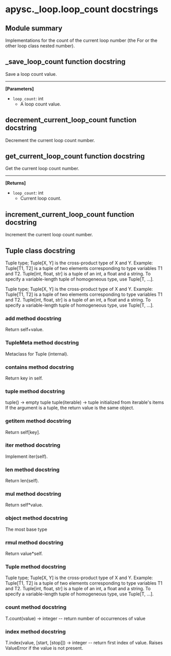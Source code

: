 # apysc._loop.loop_count docstrings

## Module summary

Implementations for the count of the current loop number (the For or the other loop class nested number).

## _save_loop_count function docstring

Save a loop count value.<hr>

**[Parameters]**

- `loop_count`: int
  - A loop count value.

## decrement_current_loop_count function docstring

Decrement the current loop count number.

## get_current_loop_count function docstring

Get the current loop count number.<hr>

**[Returns]**

- `loop_count`: int
  - Current loop count.

## increment_current_loop_count function docstring

Increment the current loop count number.

## Tuple class docstring

Tuple type; Tuple[X, Y] is the cross-product type of X and Y. Example: Tuple[T1, T2] is a tuple of two elements corresponding to type variables T1 and T2. Tuple[int, float, str] is a tuple of an int, a float and a string. To specify a variable-length tuple of homogeneous type, use Tuple[T, ...].

Tuple type; Tuple[X, Y] is the cross-product type of X and Y. Example: Tuple[T1, T2] is a tuple of two elements corresponding to type variables T1 and T2. Tuple[int, float, str] is a tuple of an int, a float and a string. To specify a variable-length tuple of homogeneous type, use Tuple[T, ...].

### __add__ method docstring

Return self+value.

### TupleMeta method docstring

Metaclass for Tuple (internal).

### __contains__ method docstring

Return key in self.

### tuple method docstring

tuple() -> empty tuple tuple(iterable) -> tuple initialized from iterable's items If the argument is a tuple, the return value is the same object.

### __getitem__ method docstring

Return self[key].

### __iter__ method docstring

Implement iter(self).

### __len__ method docstring

Return len(self).

### __mul__ method docstring

Return self*value.

### object method docstring

The most base type

### __rmul__ method docstring

Return value*self.

### Tuple method docstring

Tuple type; Tuple[X, Y] is the cross-product type of X and Y. Example: Tuple[T1, T2] is a tuple of two elements corresponding to type variables T1 and T2. Tuple[int, float, str] is a tuple of an int, a float and a string. To specify a variable-length tuple of homogeneous type, use Tuple[T, ...].

### count method docstring

T.count(value) -> integer -- return number of occurrences of value

### index method docstring

T.index(value, [start, [stop]]) -> integer -- return first index of value. Raises ValueError if the value is not present.